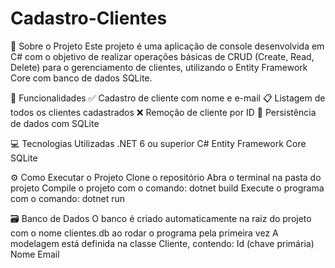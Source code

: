 # Cadastro-Clientes
📖 Sobre o Projeto
Este projeto é uma aplicação de console desenvolvida em C# com o objetivo de realizar operações básicas de CRUD (Create, Read, Delete) para o gerenciamento de clientes, utilizando o Entity Framework Core com banco de dados SQLite.

🧩 Funcionalidades
✅ Cadastro de cliente com nome e e-mail
📋 Listagem de todos os clientes cadastrados
❌ Remoção de cliente por ID
💾 Persistência de dados com SQLite

💻 Tecnologias Utilizadas
.NET 6 ou superior
C#
Entity Framework Core
SQLite

⚙️ Como Executar o Projeto
Clone o repositório
Abra o terminal na pasta do projeto
Compile o projeto com o comando:
dotnet build
Execute o programa com o comando:
dotnet run

🗃️ Banco de Dados
O banco é criado automaticamente na raiz do projeto com o nome clientes.db ao rodar o programa pela primeira vez
A modelagem está definida na classe Cliente, contendo:
Id (chave primária)
Nome
Email

